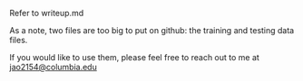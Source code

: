 Refer to writeup.md

As a note, two files are too big to put on github: the training and testing data files.

If  you would like to use them, please feel free  to reach out to me at jao2154@columbia.edu

